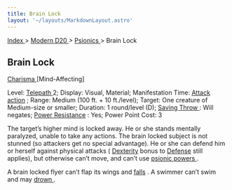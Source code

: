 ```yaml
---
title: Brain Lock
layout: '~/layouts/MarkdownLayout.astro'
---
```


[ Index ](/) > [ Modern D20 ](/modern.d20.srd) > [ Psionics ](/modern.d20.srd/psionics) > Brain Lock

##  Brain Lock

[ Charisma ](/modern.d20.srd/basics/ability.scores) [Mind-Affecting]

Level: [ Telepath ](/modern.d20.srd/classes/advanced/telepath) 2; Display:
Visual, Material; Manifestation Time: [ Attack action](/modern.d20.srd/combat/attack.actions) ; Range: Medium (100 ft. + 10
ft./level); Target: One creature of Medium-size or smaller; Duration: 1
round/level (D); [ Saving Throw ](/modern.d20.srd/basics/saving.throws) : Will
negates; [ Power Resistance](/modern.d20.srd/special.abilities/power.resistance) : Yes; Power Point Cost:
3

The target’s higher mind is locked away. He or she stands mentally paralyzed,
unable to take any actions. The brain locked subject is not stunned (so
attackers get no special advantage). He or she can defend him or herself
against physical attacks ( [ Dexterity](/modern.d20.srd/basics/ability.scores) bonus to [ Defense](/modern.d20.srd/combat/defense) still applies), but otherwise can’t move,
and can’t use [ psionic powers ](/modern.d20.srd/psionics) .

A brain locked flyer can’t flap its wings and [ falls](/modern.d20.srd/environment.hazards/falling) . A swimmer can’t swim and may
[ drown ](/modern.d20.srd/environment.hazards/suffocation.drowning) .

